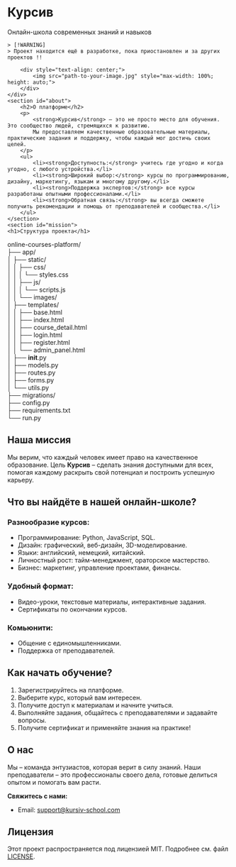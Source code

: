 <!DOCTYPE html>
<html lang="en">
<head>
    <meta charset="UTF-8">
</head>
<body>
    <div class="banner">
        <h1 style="max-width: 100%; height: auto;">Курсив</h1>
        <p style="max-width: 100%; height: auto;">Онлайн-школа современных знаний и навыков</p>

```
> [!WARNING]
> Проект находится ещё в разработке, пока приостановлен и за других проектов !!
```
        <div style="text-align: center;">
            <img src="path-to-your-image.jpg" style="max-width: 100%; height: auto;">
        </div> 
    </div>
    <section id="about">
        <h2>О платформе</h2>
        <p>
            <strong>Курсив</strong> – это не просто место для обучения. Это сообщество людей, стремящихся к развитию. 
            Мы предоставляем качественные образовательные материалы, практические задания и поддержку, чтобы каждый мог достичь своих целей.
        </p>
        <ul>
            <li><strong>Доступность:</strong> учитесь где угодно и когда угодно, с любого устройства.</li>
            <li><strong>Широкий выбор:</strong> курсы по программированию, дизайну, маркетингу, языкам и многому другому.</li>
            <li><strong>Поддержка экспертов:</strong> все курсы разработаны опытными профессионалами.</li>
            <li><strong>Обратная связь:</strong> вы всегда сможете получить рекомендации и помощь от преподавателей и сообщества.</li>
        </ul>
    </section>
    <section id="mission">
    <h1>Структура проекта</h1>
online-courses-platform/<br>
├── app/<br>
│   ├── static/<br>
│   │   ├── css/<br>
│   │   │   └── styles.css<br>
│   │   ├── js/<br>
│   │   │   └── scripts.js<br>
│   │   └── images/<br>
│   ├── templates/<br>
│   │   ├── base.html<br>
│   │   ├── index.html<br>
│   │   ├── course_detail.html<br>
│   │   ├── login.html<br>
│   │   ├── register.html<br>
│   │   └── admin_panel.html<br>
│   ├── __init__.py<br>
│   ├── models.py<br>
│   ├── routes.py<br>
│   ├── forms.py<br>
│   └── utils.py<br>
├── migrations/<br>
├── config.py<br>
├── requirements.txt<br>
└── run.py<br>
        <h2>Наша миссия</h2>
        <p>
            Мы верим, что каждый человек имеет право на качественное образование. 
            Цель <strong>Курсив</strong> – сделать знания доступными для всех, помогая каждому раскрыть свой потенциал и построить успешную карьеру.
        </p>
    </section>
    <section id="features">
        <h2>Что вы найдёте в нашей онлайн-школе?</h2>
        <h3>Разнообразие курсов:</h3>
        <ul>
            <li>Программирование: Python, JavaScript, SQL.</li>
            <li>Дизайн: графический, веб-дизайн, 3D-моделирование.</li>
            <li>Языки: английский, немецкий, китайский.</li>
            <li>Личностный рост: тайм-менеджмент, ораторское мастерство.</li>
            <li>Бизнес: маркетинг, управление проектами, финансы.</li>
        </ul>
        <h3>Удобный формат:</h3>
        <ul>
            <li>Видео-уроки, текстовые материалы, интерактивные задания.</li>
            <li>Сертификаты по окончании курсов.</li>
        </ul>
        <h3>Комьюнити:</h3>
        <ul>
            <li>Общение с единомышленниками.</li>
            <li>Поддержка от преподавателей.</li>
        </ul>
    </section>
    <section id="how-to-start">
        <h2>Как начать обучение?</h2>
        <ol>
            <li>Зарегистрируйтесь на платформе.</li>
            <li>Выберите курс, который вам интересен.</li>
            <li>Получите доступ к материалам и начните учиться.</li>
            <li>Выполняйте задания, общайтесь с преподавателями и задавайте вопросы.</li>
            <li>Получите сертификат и применяйте знания на практике!</li>
        </ol>
    </section>
    <section id="about-us">
        <h2>О нас</h2>
        <p>
            Мы – команда энтузиастов, которая верит в силу знаний. Наши преподаватели – это профессионалы своего дела, 
            готовые делиться опытом и помогать вам расти.
        </p>
        <p><strong>Свяжитесь с нами:</strong></p>
        <ul>
            <li>Email: <a href="mailto:support@kursiv-school.com">support@kursiv-school.com</a></li>
        </ul>
    </section>
    <footer>
        <h2>Лицензия</h2>
        <p>
            Этот проект распространяется под лицензией MIT. Подробнее см. файл <a href="LICENSE">LICENSE</a>.
        </p>
    </footer>
</body>
</html>
